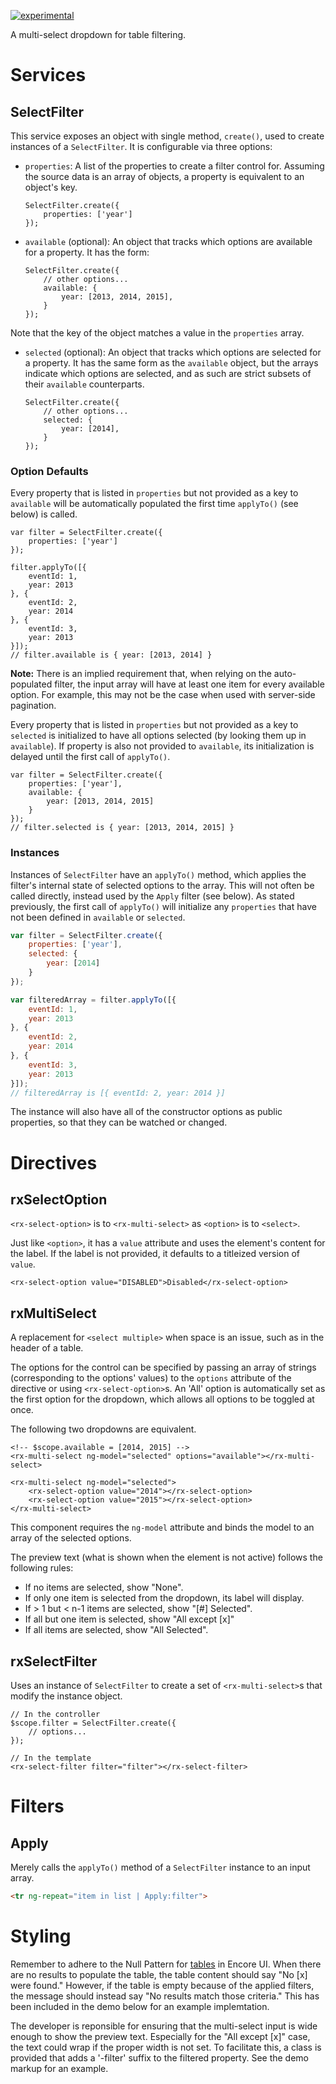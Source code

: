 [![experimental](http://badges.github.io/stability-badges/dist/experimental.svg)](http://github.com/badges/stability-badges)

A multi-select dropdown for table filtering.

# Services

## SelectFilter

This service exposes an object with single method, `create()`, used to create instances of a `SelectFilter`.  It is configurable via three options:
- `properties`: A list of the properties to create a filter control for.  Assuming the source data is an array of objects, a property is equivalent to an object's key.
  ```
  SelectFilter.create({
      properties: ['year']
  });
  ```
- `available` (optional): An object that tracks which options are available for a property. It has the form:
  ```
  SelectFilter.create({
      // other options...
      available: {
          year: [2013, 2014, 2015],
      }
  });
  ```
Note that the key of the object matches a value in the `properties` array.
- `selected` (optional): An object that tracks which options are selected for a property. It has the same form as the `available` object, but the arrays indicate which options are selected, and as such are strict subsets of their `available` counterparts.
  ```
  SelectFilter.create({
      // other options...
      selected: {
          year: [2014],
      }
  });
  ```

### Option Defaults

Every property that is listed in `properties` but not provided as a key to `available` will be automatically populated the first time `applyTo()` (see below) is called.
```
var filter = SelectFilter.create({
    properties: ['year']
});

filter.applyTo([{
    eventId: 1,
    year: 2013
}, {
    eventId: 2,
    year: 2014
}, {
    eventId: 3,
    year: 2013
}]);
// filter.available is { year: [2013, 2014] }
```
**Note:** There is an implied requirement that, when relying on the auto-populated filter, the input array will have at least one item for every available option.  For example, this may not be the case when used with server-side pagination.


Every property that is listed in `properties` but not provided as a key to `selected` is initialized to have all options selected (by looking them up in `available`).  If property is also not provided to `available`, its initialization is delayed until the first call of `applyTo()`.

```
var filter = SelectFilter.create({
    properties: ['year'],
    available: {
        year: [2013, 2014, 2015]
    }
});
// filter.selected is { year: [2013, 2014, 2015] }
```


### Instances

Instances of `SelectFilter` have an `applyTo()` method, which applies the filter's internal state of selected options to the array. This will not often be called directly, instead used by the `Apply` filter (see below).  As stated previously, the first call of `applyTo()` will initialize any `properties` that have not been defined in `available` or `selected`.

```js
var filter = SelectFilter.create({
    properties: ['year'],
    selected: {
        year: [2014]
    }
});

var filteredArray = filter.applyTo([{
    eventId: 1,
    year: 2013
}, {
    eventId: 2,
    year: 2014
}, {
    eventId: 3,
    year: 2013
}]);
// filteredArray is [{ eventId: 2, year: 2014 }]
```

The instance will also have all of the constructor options as public properties, so that they can be watched or changed.


# Directives

## rxSelectOption

`<rx-select-option>` is to `<rx-multi-select>` as `<option>` is to `<select>`.

Just like `<option>`, it has a `value` attribute and uses the element's content for the label. If the label is not provided, it defaults to a titleized version of `value`.

```
<rx-select-option value="DISABLED">Disabled</rx-select-option>
```


## rxMultiSelect

A replacement for `<select multiple>` when space is an issue, such as in the header of a table.

The options for the control can be specified by passing an array of strings (corresponding to the options' values) to the `options` attribute of the directive or using `<rx-select-option>`s. An 'All' option is automatically set as the first option for the dropdown, which allows all options to be toggled at once.

The following two dropdowns are equivalent.
```
<!-- $scope.available = [2014, 2015] -->
<rx-multi-select ng-model="selected" options="available"></rx-multi-select>

<rx-multi-select ng-model="selected">
    <rx-select-option value="2014"></rx-select-option>
    <rx-select-option value="2015"></rx-select-option>
</rx-multi-select>
```

This component requires the `ng-model` attribute and binds the model to an array of the selected options.

The preview text (what is shown when the element is not active) follows the following rules:
* If no items are selected, show "None".
* If only one item is selected from the dropdown, its label will display.
* If > 1 but < n-1 items are selected, show "[#] Selected".
* If all but one item is selected, show "All except [x]"
* If all items are selected, show "All Selected".


## rxSelectFilter

Uses an instance of `SelectFilter` to create a set of `<rx-multi-select>`s that modify the instance object.
```
// In the controller
$scope.filter = SelectFilter.create({
    // options...
});

// In the template
<rx-select-filter filter="filter"></rx-select-filter>
```

# Filters

## Apply

Merely calls the `applyTo()` method of a `SelectFilter` instance to an input array.

```html
<tr ng-repeat="item in list | Apply:filter">
```


# Styling

Remember to adhere to the Null Pattern for [tables](#/styleguide/tables) in Encore UI.  When there are no results to populate the table, the table content should say "No [x] were found."  However, if the table is empty because of the applied filters, the message should instead say "No results match those criteria."  This has been included in the demo below for an example implemtation.

The developer is reponsible for ensuring that the multi-select input is wide enough to show the preview text. Especially for the "All except [x]" case, the text could wrap if the proper width is not set.  To facilitate this, a class is provided that adds a '-filter' suffix to the filtered property.  See the demo markup for an example.

